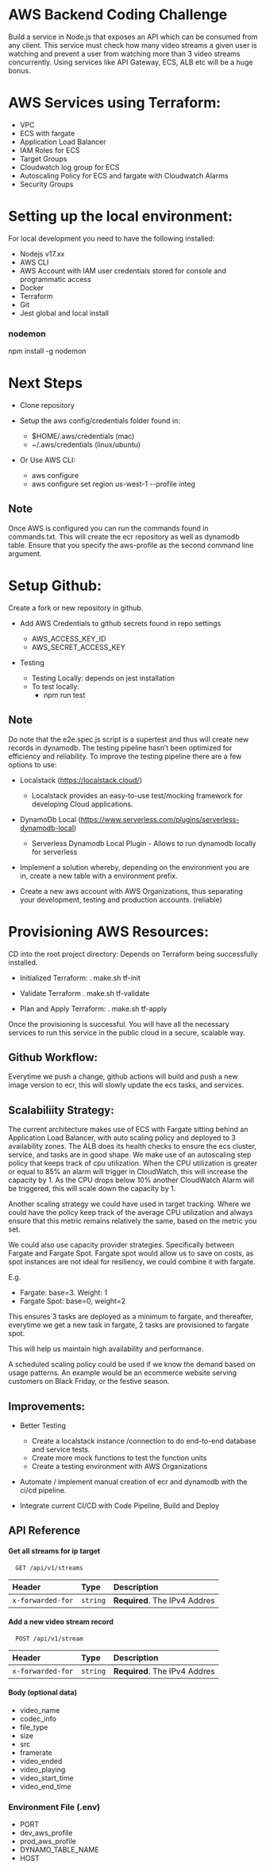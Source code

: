 
# AWS Backend Coding Challenge

Build a service in Node.js that exposes an API which can be consumed from any client. This service must check how many video streams a given user is watching and prevent a user from watching more than 3 video streams concurrently. Using services like API Gateway, ECS, ALB etc will be a huge bonus. 

# AWS Services using Terraform:
- VPC
- ECS with fargate
- Application Load Balancer
- IAM Roles for ECS
- Target Groups
- Cloudwatch log group for ECS
- Autoscaling Policy for ECS and fargate with Cloudwatch Alarms
- Security Groups

# Setting up the local environment:

For local development you need to have the following installed:

- Nodejs v17.xx
- AWS CLI
- AWS Account with IAM user credentials stored for console and programmatic access
- Docker
- Terraform
- Git
- Jest global and local install


### nodemon
npm install -g nodemon

# Next Steps

- Clone repository
- Setup the aws config/credentials folder found in:
    - $HOME/.aws/credentials (mac)
    - ~/.aws/credentials (linux/ubuntu)

- Or Use AWS CLI:
    - aws configure
    - aws configure set region us-west-1 --profile integ


## Note
Once AWS is configured you can run the commands found in commands.txt. This will create the ecr repository as well as dynamodb table. Ensure that you specify the aws-profile as the second command line argument.


# Setup Github:

Create a fork or new repository in github.

- Add AWS Credentials to github secrets found in repo settings
    - AWS_ACCESS_KEY_ID
    - AWS_SECRET_ACCESS_KEY

- Testing
    - Testing Locally: depends on jest installation
    - To test locally:
        - npm run test

## Note
Do note that the e2e.spec.js script is a supertest and thus will create new records in dynamodb. The testing pipeline hasn’t been optimized for efficiency and reliability. To improve the testing pipeline there are a few options to use:

- Localstack (https://localstack.cloud/)
    - Localstack provides an easy-to-use test/mocking framework for developing Cloud applications.

- DynamoDb Local (https://www.serverless.com/plugins/serverless-dynamodb-local)
    - Serverless Dynamodb Local Plugin - Allows to run dynamodb locally for serverless

- Implement a solution whereby, depending on the environment you are in, create a new table with a environment prefix.

- Create a new aws account with AWS Organizations, thus separating your development, testing and production accounts. (reliable)



# Provisioning AWS Resources:

CD into the root project directory: Depends on Terraform being successfully installed.

- Initialized Terraform:
    . make.sh tf-init

- Validate Terraform
    . make.sh tf-validate

- Plan and Apply Terraform:
    . make.sh tf-apply



Once the provisioning is successful. You will have all the necessary services to run this service in the public cloud in a secure, scalable way.


## Github Workflow:

Everytime we push a change, github actions will build and push a new image version to ecr, this will slowly update the ecs tasks, and services.



## Scalabiliity Strategy:


The current architecture makes use of ECS with Fargate sitting behind an Application Load Balancer, with auto scaling policy and deployed to 3 availability zones. The ALB does its health checks to ensure the ecs cluster, service, and tasks are in good shape. We make use of an autoscaling step policy that keeps track of cpu utilization. When the CPU utilization is greater or equal to 85% an alarm will trigger in CloudWatch, this will increase the capacity by 1. As the CPU drops below 10% another CloudWatch Alarm will be triggered, this will scale down the capacity by 1.	

Another scaling strategy we could have used in target tracking. Where we could have the policy keep track of the average CPU utilization and always ensure that this metric remains relatively the same, based on the metric you set.

We could also use capacity provider strategies. Specifically between Fargate and Fargate Spot. Fargate spot would allow us to save on costs, as spot instances are not ideal for resiliency, we could combine it with fargate.

E.g. 
- Fargate: base=3. Weight: 1
- Fargate Spot: base=0, weight=2

This ensures 3 tasks are deployed as a minimum to fargate, and thereafter, everytime we get a  new task in fargate, 2 tasks are provisioned to fargate spot.

This will help us maintain high availability and performance.

A scheduled scaling policy could be used if we know the demand based on usage patterns. An example would be an ecommerce website serving customers on Black Friday, or the festive season.



## Improvements:

- Better Testing
    - Create a localstack instance /connection to do end-to-end database and service tests.
    - Create more mock functions to test the function units
    - Create a testing environment with AWS Organizations

- Automate / implement manual creation of ecr and dynamodb with the ci/cd pipeline.
- Integrate current CI/CD with Code Pipeline, Build and Deploy




## API Reference

#### Get all streams for ip target

```http
  GET /api/v1/streams
```

| Header | Type     | Description                |
| :-------- | :------- | :------------------------- |
| `x-forwarded-for` | `string` | **Required**. The IPv4 Addres |

#### Add a new video stream record

```http
  POST /api/v1/stream
```

| Header | Type     | Description                       |
| :-------- | :------- | :-------------------------------- |
| `x-forwarded-for`      | `string` | **Required**. The IPv4 Addres |

#### Body (optional data)
- video_name
- codec_info
- file_type
- size
- src
- framerate
- video_ended
- video_playing
- video_start_time
- video_end_time

### Environment File (.env)

- PORT
- dev_aws_profile
- prod_aws_profile
- DYNAMO_TABLE_NAME
- HOST
